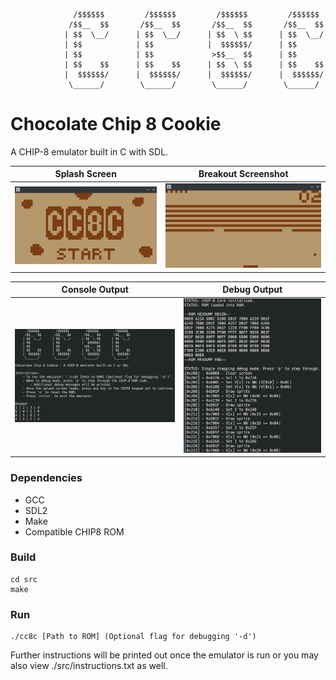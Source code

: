                   /$$$$$$         /$$$$$$         /$$$$$$         /$$$$$$ 
                 /$$__  $$       /$$__  $$       /$$__  $$       /$$__  $$
                | $$  \__/      | $$  \__/      | $$  \ $$      | $$  \__/
                | $$            | $$            |  $$$$$$/      | $$      
                | $$            | $$             >$$__  $$      | $$      
                | $$    $$      | $$    $$      | $$  \ $$      | $$    $$
                |  $$$$$$/      |  $$$$$$/      |  $$$$$$/      |  $$$$$$/
                 \______/        \______/        \______/        \______/
                 

# Chocolate Chip 8 Cookie
A CHIP-8 emulator built in C with SDL.

| Splash Screen | Breakout Screenshot |
|:--------:|:-----------------:|
|![splash_screen](./media/splash_screen.png)|![breakout](./media/breakout.png)|

| Console Output | Debug Output |
|:--------:|:-----------------:|
|![console_output](./media/console_output.png)|![debug_example](./media/debug_example.png)|

### Dependencies
- GCC
- SDL2
- Make
- Compatible CHIP8 ROM

### Build
```
cd src
make
```

### Run
```
./cc8c [Path to ROM] (Optional flag for debugging '-d')
```
Further instructions will be printed out once the emulator is run or you may also view ./src/instructions.txt as well.
